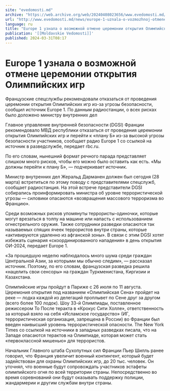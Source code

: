 ```yaml
---
site: "evedomosti.md"
archive: "https://web.archive.org/web/20240408023656/www.evedomosti.md/news/europe-1-uznala-o-vozmozhnoj-otmene-ceremonii-otkrytiya-olim"
url: "http://www.evedomosti.md/news/europe-1-uznala-o-vozmozhnoj-otmene-ceremonii-otkrytiya-olim"
language: ru
title: "Europe 1 узнала о возможной отмене церемонии открытия Олимпийских игр"
publication: '[[Moldavskie Vedomosti]]'
published: 2024-03-31T08:17
---
```


# Europe 1 узнала о возможной отмене церемонии открытия Олимпийских игр

Французские спецслужбы рекомендовали отказаться от проведения церемонии открытия Олимпийских игр из-за угрозы безопасности, сообщил источник Europe 1. По данным радиостанции, о всех рисках было доложено министру внутренних дел

Главное управление внутренней безопасности (DGSI) Франции рекомендовало МВД республики отказаться от проведения церемонии открытия Олимпийских игр и перейти к «плану Б» из-за высокой угрозы безопасности участников, сообщает радио Europe 1 со ссылкой на источник в разведслужбе, передает rbc.ru.

По его словам, нынешний формат речного парада представляет слишком много рисков, чтобы его можно было оставить как есть. «Мы должны перейти к плану Б», — подчеркивает источник.

Министр внутренних дел Жеральд Дарманен должен был сегодня (28 марта) встретиться по этому поводу с представителями спецслужб, сообщает радиостанция. На этой встрече представители DGSI собирались проинформировать министра об уровне террористической угрозы — силовики опасаются «возвращения массового терроризма во Францию».

Среди возможных рисков упомянуты террористы-одиночки, которые могут врезаться в толпу на машине или напасть с использованием огнестрельного оружия. Также сотрудники разведки опасаются так называемых спящих ячеек террористов внутри страны, которые «активируются удаленно из афганской зоны». В связи с этим DGSI хотят избежать сценария «скоординированного нападения» в день открытия ОИ-2024, передает Europe 1.

«За прошедшую неделю наблюдалось много шума среди граждан Центральной Азии, за которыми мы обычно следим», — рассказал источник. Поэтому, по его словам, французская разведка решила «нацелить свои сенсоры» на граждан Туркменистана, Киргизии и Казахстана.

Олимпийские игры пройдут в Париже с 26 июля по 11 августа. Церемония открытия под названием «Олимпийская Сена» пройдет на реке — лодка каждой из делегаций проплывет по Сене друг за другом (всего более 100 лодок). Шоу 33-й Олимпиады, поставленное режиссером То После теракта в «Крокус Сити Холле», ответственность за который взяло на себя «Исламское государство» (ИГ, террористическая организация, запрещена в России) во Франции был введен наивысший уровень террористической опасности. The New York Times со ссылкой на источники в западных разведках писала, что на Западе опасаются терактов на Олимпиаде, которая может стать «первоклассной мишенью» для террористов.

Начальник Главного штаба Сухопутных сил Франции Пьер Шилль ранее говорил, что Франция увеличит военный контингент, который будет задействован для охраны Олимпийских игр, до 20 тыс. человек. Он уточнял, что военные будут сопровождать участников эстафеты олимпийского огня по всей территории страны. Непосредственно во время соревнований они будут оказывать поддержку полиции, жандармерии и другим службам внутри страны.